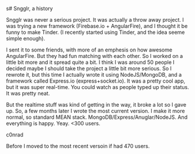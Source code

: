 s# Sngglr, a history

Sngglr was never a serious project. It was actually a throw away project. I was trying a new framework (Firebase.io + AngularFire), and I thought it be funny to make Tinder. (I recently started using Tinder, and the idea seeme simple enough).

I sent it to some friends, with more of an emphesis on how awesome AngularFire. But they had fun matching with each other. So I worked on a little bit more and it spread quite a bit. I think I was around 50 people I decided maybe I should take the project a little bit more serious. So I rewrote it, but this time I actually wrote it using NodeJS/MongoDB, and a framework called Express.io (express+socket.io). It was a pretty cool app, but it was super real-time. You could watch as people typed up their status. It was pretty neat.

But the realtime stuff was kind of getting in the way, it broke a lot so I gave up. So, a few months later I wrote the most current version. I make it more normal, so standard MEAN stack. MongoDB/Express/Anuglar/NodeJS. And everything is happy. Yeay. <300 users.

c0nrad

Before I moved to the most recent versoin if had 470 users.
